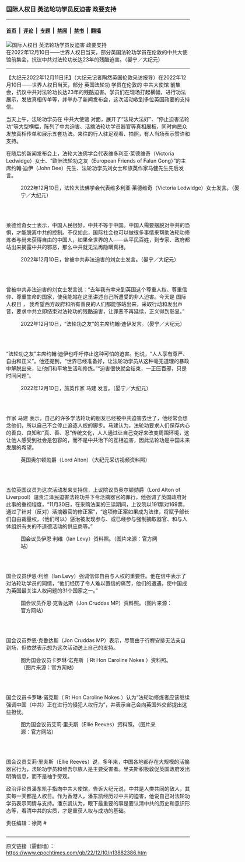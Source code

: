 ### 国际人权日 英法轮功学员反迫害 政要支持

---

#### [首页](../../../..?n13882386) &nbsp;|&nbsp; [评论](../../../../../epoch-comment?n13882386) &nbsp;|&nbsp; [专题](../../../../../epoch-special?n13882386) &nbsp;|&nbsp; [禁闻](../../../../../epoch-news?n13882386) &nbsp;|&nbsp; [禁书](../../../../../books?n13882386) &nbsp;|&nbsp; [翻墙](https://github.com/gfw-breaker/nogfw/blob/master/README.md?n13882386)


<div><img alt="国际人权日 英法轮功学员反迫害 政要支持" class="attachment-djy_600_400 size-djy_600_400 wp-post-image" src="https://i.epochtimes.com/assets/uploads/2022/12/id13882424-52554272116_cfe2156a94_c-600x400.jpg"/>
<div class="caption">
 在2022年12月10日——世界人权日当天，部分英国法轮功学员在伦敦的中共大使馆前集会，抗议中共对法轮功长达23年的残酷迫害。（晏宁／大纪元）
</div></div><hr/><div class="post_content" id="artbody" itemprop="articleBody">
 <!-- article content begin -->
 <p>
  【大纪元2022年12月11日讯】（大纪元记者陶然英国伦敦采访报导）在2022年12月10日——世界人权日当天，部分
  <ok href="https://www.epochtimes.com/gb/tag/%E8%8B%B1%E5%9B%BD%E6%B3%95%E8%BD%AE%E5%8A%9F.html">
   英国法轮功
  </ok>
  学员在伦敦的
  <ok href="https://www.epochtimes.com/gb/tag/%E4%B8%AD%E5%85%B1%E5%A4%A7%E4%BD%BF%E9%A6%86.html">
   中共大使馆
  </ok>
  前集会，抗议中共对法轮功长达23年的残酷迫害。学员们在现场打起横幅，进行功法展示，发放真相传单等，并举办了新闻发布会，这次活动收到多位英国政要的支持信。
 </p>
 <p>
  当天上午，法轮功学员在
  <ok href="https://www.epochtimes.com/gb/tag/%E4%B8%AD%E5%85%B1%E5%A4%A7%E4%BD%BF%E9%A6%86.html">
   中共大使馆
  </ok>
  对面，展开了“法轮大法好”、“停止迫害法轮功”等大型横幅，陈列了中共迫害、活摘法轮功学员器官等真相展板，同时向民众发放真相传单和展示五套功法。来往的行人驻足观看、拍照，有人当场表示赞许和支持。
 </p>
 <p>
  在随后的新闻发布会上，法轮大法佛学会代表维多利亚‧莱德维奇（Victoria Ledwidge）女士、“欧洲法轮功之友（European Friends of Falun Gong）”的主席约翰‧迪伊（John Dee）先生、法轮功学员刘女士和旅英作家马健先生先后发言。
 </p>
 <figure aria-describedby="caption-attachment-13882423" class="wp-caption aligncenter" id="attachment_13882423" style="width: 600px">
  <ok href="https://i.epochtimes.com/assets/uploads/2022/12/id13882423-52554744265_93d33ddbc6_c-1.jpg" target="_blank">
   <img alt="" class="size-large wp-image-13882423" src="https://i.epochtimes.com/assets/uploads/2022/12/id13882423-52554744265_93d33ddbc6_c-1-600x401.jpg"/>
  </ok>
  <br/><figcaption class="wp-caption-text" id="caption-attachment-13882423">
   2022年12月10日，法轮大法佛学会代表维多利亚‧莱德维奇（Victoria Ledwidge）女士发言。（晏宁／大纪元）
  </figcaption><br/>
 </figure><br/>
 <p>
  莱德维奇女士表示，中国人民很好，中共不等于中国。中国人需要摆脱对中共的恐惧，才能脱离中共的控制。不仅如此，国际社会也可以做很多事情来帮助法轮功修炼者与尚未获得自由的中国人，如果全世界的人——从平民百姓，到专家、政府都站出来揭露中共的邪恶，那么中共就无法再隐瞒真相。
 </p>
 <figure aria-describedby="caption-attachment-13882416" class="wp-caption aligncenter" id="attachment_13882416" style="width: 600px">
  <ok href="https://i.epochtimes.com/assets/uploads/2022/12/id13882416-52554272111_f83a00fa8b_c.jpg" target="_blank">
   <img alt="" class="size-large wp-image-13882416" src="https://i.epochtimes.com/assets/uploads/2022/12/id13882416-52554272111_f83a00fa8b_c-600x401.jpg"/>
  </ok>
  <br/><figcaption class="wp-caption-text" id="caption-attachment-13882416">
   2022年12月10日，曾被中共非法迫害的刘女士发言。（晏宁／大纪元）
  </figcaption><br/>
 </figure><br/>
 <p>
  曾被中共非法迫害的刘女士发言说：“去年我有幸来到英国这个尊重人权、尊重信仰、尊重生命的国家，使我能站在这里讲述自己所遭受的非人迫害。今天是
  <ok href="https://www.epochtimes.com/gb/tag/%E5%9B%BD%E9%99%85%E4%BA%BA%E6%9D%83%E6%97%A5.html">
   国际人权日
  </ok>
  ， 我希望西方政府和所有善良的人们都能够站出来，采取行动和发出声音，要求中共立即结束对法轮功的残酷迫害，让罪恶不再延续，正义得到彰显。”
 </p>
 <figure aria-describedby="caption-attachment-13882420" class="wp-caption aligncenter" id="attachment_13882420" style="width: 600px">
  <ok href="https://i.epochtimes.com/assets/uploads/2022/12/id13882420-52554744255_65316417c1_c-1.jpg" target="_blank">
   <img alt="" class="size-large wp-image-13882420" src="https://i.epochtimes.com/assets/uploads/2022/12/id13882420-52554744255_65316417c1_c-1-600x401.jpg"/>
  </ok>
  <br/><figcaption class="wp-caption-text" id="caption-attachment-13882420">
   2022年12月10日，“法轮功之友”的主席约翰‧迪伊发言。（晏宁／大纪元）
  </figcaption><br/>
 </figure><br/>
 <p>
  “法轮功之友”主席约翰‧迪伊也呼吁停止这种可怕的迫害。他说，“人人享有尊严、自由和正义”。他还提到，“世界已经准备好，让法轮功学员从这种毫无道理的暴政中解脱出来，让他们和平地生活和修炼。”“迫害很快就会结束，一正压百邪，只是时间问题”。
 </p>
 <figure aria-describedby="caption-attachment-13882421" class="wp-caption aligncenter" id="attachment_13882421" style="width: 600px">
  <ok href="https://i.epochtimes.com/assets/uploads/2022/12/id13882421-52554744230_a3989cb360_c-1.jpg" target="_blank">
   <img alt="" class="size-large wp-image-13882421" src="https://i.epochtimes.com/assets/uploads/2022/12/id13882421-52554744230_a3989cb360_c-1-600x401.jpg"/>
  </ok>
  <br/><figcaption class="wp-caption-text" id="caption-attachment-13882421">
   2022年12月10日，旅英作家
   <ok href="https://www.epochtimes.com/gb/tag/%E9%A9%AC%E5%BB%BA.html">
    马建
   </ok>
   发言。（晏宁／大纪元）
  </figcaption><br/>
 </figure><br/>
 <p>
  作家
  <ok href="https://www.epochtimes.com/gb/tag/%E9%A9%AC%E5%BB%BA.html">
   马建
  </ok>
  表示，自己的许多学法轮功的朋友已经被中共迫害去世了，他经常会想念他们，所以自己不会停止追逐人权的脚步。马建认为，法轮功要求人们保存内心的善良、良知和“真、善、忍”传统文化，人人通过让自己变好来改变周围环境，这让他人感受到社会是包容的，而不是中共治下的互相迫害，因此法轮功是中国未来发展的希望。
 </p>
 <figure aria-describedby="caption-attachment-12751600" class="wp-caption aligncenter" id="attachment_12751600" style="width: 600px">
  <ok href="https://i.epochtimes.com/assets/uploads/2021/02/A01.jpg" target="_blank">
   <img alt="" class="size-large wp-image-12751600" src="https://i.epochtimes.com/assets/uploads/2021/02/A01-600x360.jpg"/>
  </ok>
  <br/><figcaption class="wp-caption-text" id="caption-attachment-12751600">
   英国奥尔顿勋爵（Lord Alton）（大纪元采访视频资料照）
  </figcaption><br/>
 </figure><br/>
 <p>
  五位英国议员为这次活动发来支持信，上议院议员奥尔顿勋爵（Lord Alton of Liverpool）谴责江泽民迫害法轮功并下令活摘器官的罪行，他强调了英国政府对此事的重视程度，“11月30日，在采购法案的三读期间，上议院以191票对169票，通过了针对（反对）活摘器官的修正案”，“这项修正案如果成为法律，将赋予部长们自由裁量权，（他们可以）惩治被发现参与、或已经参与强制摘取器官、和与人体组织有关的不道德活动的供应商等。”
 </p>
 <figure aria-describedby="caption-attachment-13882395" class="wp-caption aligncenter" id="attachment_13882395" style="width: 378px">
  <ok href="https://i.epochtimes.com/assets/uploads/2022/12/id13882395-Screenshot-2022-12-10-at-22.56.30.png" target="_blank">
   <img alt="" class="wp-image-13882395" src="https://i.epochtimes.com/assets/uploads/2022/12/id13882395-Screenshot-2022-12-10-at-22.56.30-600x611.png"/>
  </ok>
  <br/><figcaption class="wp-caption-text" id="caption-attachment-13882395">
   国会议员伊恩‧利维（Ian Levy）资料照。（图片来源：官方网站）
  </figcaption><br/>
 </figure><br/>
 <p>
  国会议员伊恩‧利维（Ian Levy）强调信仰自由与人权的重要性。他在信中表示了对法轮功学员的同情，“他们经历了令人难以置信的痛苦，他们的遭遇，使中国成为英国最关注人权问题的31个国家之一。”
 </p>
 <figure aria-describedby="caption-attachment-13882396" class="wp-caption aligncenter" id="attachment_13882396" style="width: 420px">
  <ok href="https://i.epochtimes.com/assets/uploads/2022/12/id13882396-Screenshot-2022-12-10-at-22.56.21.png" target="_blank">
   <img alt="" class="wp-image-13882396" src="https://i.epochtimes.com/assets/uploads/2022/12/id13882396-Screenshot-2022-12-10-at-22.56.21-600x649.png"/>
  </ok>
  <br/><figcaption class="wp-caption-text" id="caption-attachment-13882396">
   国会议员乔恩‧克鲁达斯（Jon Cruddas MP）资料照。（图片来源：官方网站）
  </figcaption><br/>
 </figure><br/>
 <p>
  国会议员乔恩‧克鲁达斯（Jon Cruddas MP）表示，尽管由于行程安排无法亲自到场，但依然表示想为这次活动送上自己的支持。
 </p>
 <figure aria-describedby="caption-attachment-13882398" class="wp-caption aligncenter" id="attachment_13882398" style="width: 428px">
  <ok href="https://i.epochtimes.com/assets/uploads/2022/12/id13882398-Screenshot-2022-12-10-at-22.55.43.png" target="_blank">
   <img alt="" class="wp-image-13882398" src="https://i.epochtimes.com/assets/uploads/2022/12/id13882398-Screenshot-2022-12-10-at-22.55.43-600x697.png"/>
  </ok>
  <br/><figcaption class="wp-caption-text" id="caption-attachment-13882398">
   图为国会议员卡罗琳‧诺克斯（ Rt Hon Caroline Nokes ）资料照。（图片来源：官方网站）
  </figcaption><br/>
 </figure><br/>
 <p>
  国会议员卡罗琳‧诺克斯（ Rt Hon Caroline Nokes ）认为“法轮功修炼者应该继续强调中国（中共）正在进行的侵犯人权行为”，并表示自己会向英国外交部提出这些担忧。
 </p>
 <figure aria-describedby="caption-attachment-13882397" class="wp-caption aligncenter" id="attachment_13882397" style="width: 390px">
  <ok href="https://i.epochtimes.com/assets/uploads/2022/12/id13882397-Screenshot-2022-12-10-at-22.55.58.png" target="_blank">
   <img alt="" class="wp-image-13882397" src="https://i.epochtimes.com/assets/uploads/2022/12/id13882397-Screenshot-2022-12-10-at-22.55.58-600x741.png"/>
  </ok>
  <br/><figcaption class="wp-caption-text" id="caption-attachment-13882397">
   图为国会议员艾莉‧里夫斯（Ellie Reeves）资料照。（图片来源：官方网站）
  </figcaption><br/>
 </figure><br/>
 <p>
  国会议员艾莉‧里夫斯（Ellie Reeves）说，多年来，中国各地都存在大规模的活摘器官行为，法轮功学员和维吾尔族人是主要受害者。里夫斯积极敦促英国政府发出明确信息，而不是袖手旁观。
 </p>
 <p>
  政治评论员潘东凯手指向中共大使馆，告诉大纪元说，中共是人类共同的敌人，其实每一天都是人权日。作为香港人，潘东凯经历过中共的迫害，他说自己对法轮功学员表示同情与支持。潘东凯认为，眼下最重要的事是要认清中共的历史和意识形态等，看清中共的实质，才是重获人权与成功的基础。
 </p>
 <p>
  责任编辑：徐简 #
 </p>
 <!-- article content end -->
 <div id="below_article_ad">
 </div>
</div>


<img src='http://gfw-breaker.win/epoch-news/pages/ncid283/n13882386.md' width='0px' height='0px'/>

---

原文链接（需翻墙）：https://www.epochtimes.com/gb/22/12/10/n13882386.htm